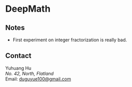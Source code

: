 # DeepMath

## Notes

+ First experiment on integer fractorization is really bad.

## Contact

Yuhuang Hu  
_No. 42, North, Flatland_  
Email: duguyue100@gmail.com
